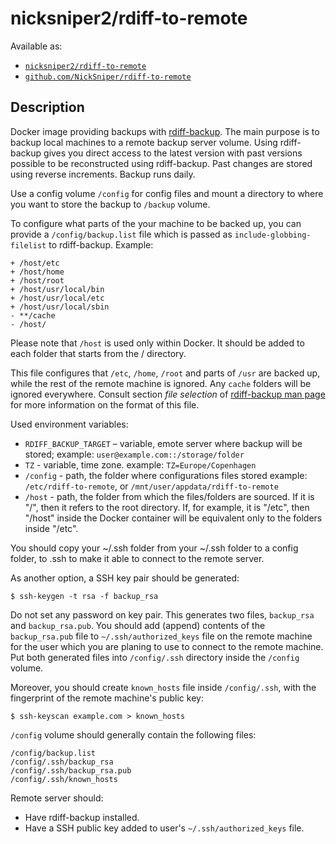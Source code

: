 # nicksniper2/rdiff-to-remote

Available as:

* [`nicksniper2/rdiff-to-remote`](https://hub.docker.com/r/nicksniper2/rdiff-to-remote)
* [`github.com/NickSniper/rdiff-to-remote`](https://github.com/NickSniper/rdiff-to-remote)

## Description

Docker image providing backups with [rdiff-backup](http://www.nongnu.org/rdiff-backup/).
The main purpose is to backup local machines to a remote backup server volume. Using rdiff-backup
gives you direct access to the latest version with past versions possible to be
reconstructed using rdiff-backup. Past changes are stored using reverse increments.
Backup runs daily.

Use a config volume `/config` for config files and mount a directory to where
you want to store the backup to `/backup` volume.

To configure what parts of the your machine to be backed up, you can provide
a `/config/backup.list` file which is passed as `include-globbing-filelist` to rdiff-backup.
Example:

```
+ /host/etc
+ /host/home
+ /host/root
+ /host/usr/local/bin
+ /host/usr/local/etc
+ /host/usr/local/sbin
- **/cache
- /host/
```
Please note that `/host` is used only within Docker. It should be added to each folder that starts from the / directory.

This file configures that `/etc`, `/home`, `/root` and parts of `/usr` are backed up, while the
rest of the remote machine is ignored. Any `cache` folders will be ignored everywhere. Consult section *file selection* of
[rdiff-backup man page](http://www.nongnu.org/rdiff-backup/rdiff-backup.1.html)
for more information on the format of this file.

Used environment variables:
 * `RDIFF_BACKUP_TARGET` – variable, emote server where backup will be stored;
   example: `user@example.com::/storage/folder`
* `TZ` - variable, time zone. 
   example: `TZ=Europe/Copenhagen`
 * `/config` - path, the folder where configurations files stored
   example: `/etc/rdiff-to-remote`, or `/mnt/user/appdata/rdiff-to-remote`
 * `/host` - path, the folder from which the files/folders are sourced. If it is "/", then it refers to the root directory.
   If, for example, it is "/etc", then "/host" inside the Docker container will be equivalent only to the folders inside "/etc".

You should copy your ~/.ssh folder from your ~/.ssh folder to a config folder, to .ssh to make it able
to connect to the remote server.

As another option, a SSH key pair should be generated:

```
$ ssh-keygen -t rsa -f backup_rsa
```

Do not set any password on key pair. This generates two files, `backup_rsa` and `backup_rsa.pub`.
You should add (append) contents of the `backup_rsa.pub` file to `~/.ssh/authorized_keys` file on the
remote machine for the user which you are planing to use to connect to the remote machine.
Put both generated files into `/config/.ssh` directory inside the `/config` volume.

Moreover, you should create `known_hosts` file inside `/config/.ssh`, with
the fingerprint of the remote machine's public key:

```
$ ssh-keyscan example.com > known_hosts
```

`/config` volume should generally contain the following files:

```
/config/backup.list
/config/.ssh/backup_rsa
/config/.ssh/backup_rsa.pub
/config/.ssh/known_hosts
```

Remote server should:
 * Have rdiff-backup installed.
 * Have a SSH public key added to user's `~/.ssh/authorized_keys` file.
